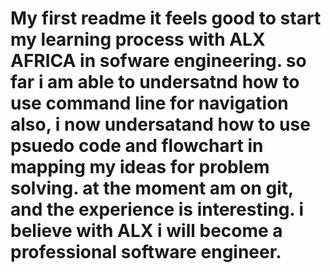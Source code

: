 <h1> My first readme
  it feels good to start my learning process with ALX AFRICA in sofware engineering.
  so far i am able to undersatnd how to use command line for navigation
  also, i now undersatand how to use psuedo code and flowchart in mapping my ideas for problem solving.
  at the moment am on git, and the experience is interesting.
  i believe with ALX i will become a professional software engineer.
